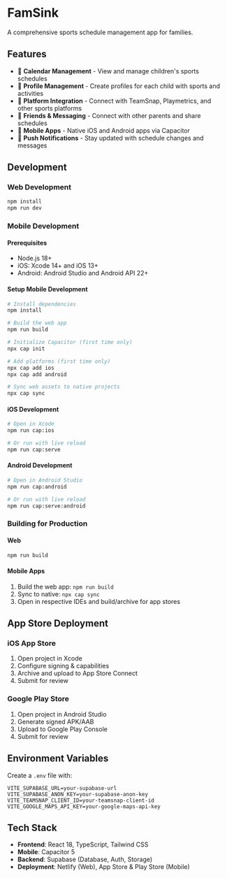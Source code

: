 # FamSink

A comprehensive sports schedule management app for families.

## Features

- 📅 **Calendar Management** - View and manage children's sports schedules
- 👥 **Profile Management** - Create profiles for each child with sports and activities
- 🔗 **Platform Integration** - Connect with TeamSnap, Playmetrics, and other sports platforms
- 💬 **Friends & Messaging** - Connect with other parents and share schedules
- 📱 **Mobile Apps** - Native iOS and Android apps via Capacitor
- 🔔 **Push Notifications** - Stay updated with schedule changes and messages

## Development

### Web Development
```bash
npm install
npm run dev
```

### Mobile Development

#### Prerequisites
- Node.js 18+
- iOS: Xcode 14+ and iOS 13+
- Android: Android Studio and Android API 22+

#### Setup Mobile Development
```bash
# Install dependencies
npm install

# Build the web app
npm run build

# Initialize Capacitor (first time only)
npx cap init

# Add platforms (first time only)
npx cap add ios
npx cap add android

# Sync web assets to native projects
npx cap sync
```

#### iOS Development
```bash
# Open in Xcode
npm run cap:ios

# Or run with live reload
npm run cap:serve
```

#### Android Development
```bash
# Open in Android Studio
npm run cap:android

# Or run with live reload
npm run cap:serve:android
```

### Building for Production

#### Web
```bash
npm run build
```

#### Mobile Apps
1. Build the web app: `npm run build`
2. Sync to native: `npx cap sync`
3. Open in respective IDEs and build/archive for app stores

## App Store Deployment

### iOS App Store
1. Open project in Xcode
2. Configure signing & capabilities
3. Archive and upload to App Store Connect
4. Submit for review

### Google Play Store
1. Open project in Android Studio
2. Generate signed APK/AAB
3. Upload to Google Play Console
4. Submit for review

## Environment Variables

Create a `.env` file with:
```
VITE_SUPABASE_URL=your-supabase-url
VITE_SUPABASE_ANON_KEY=your-supabase-anon-key
VITE_TEAMSNAP_CLIENT_ID=your-teamsnap-client-id
VITE_GOOGLE_MAPS_API_KEY=your-google-maps-api-key
```

## Tech Stack

- **Frontend**: React 18, TypeScript, Tailwind CSS
- **Mobile**: Capacitor 5
- **Backend**: Supabase (Database, Auth, Storage)
- **Deployment**: Netlify (Web), App Store & Play Store (Mobile)